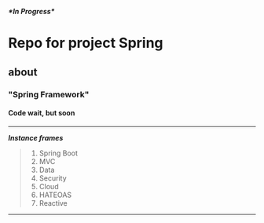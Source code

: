 
___\*In Progress\*___
# Repo for project Spring
## about
### "Spring Framework"
#### Code wait, but soon

----

***Instance frames***
>
>1. Spring Boot
>2. MVC
>3. Data
>4. Security
>7. Cloud
>8. HATEOAS
>9. Reactive 




---
### []()
~~~
